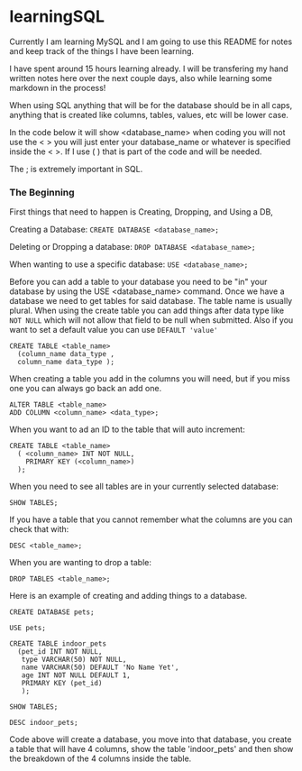 # learningSQL

Currently I am learning MySQL and I am going to use this README for notes and keep track of the things I have been learning.

I have spent around 15 hours learning already.  I will be transfering my hand written notes here over the next couple days, also while learning some markdown in the process!

When using SQL anything that will be for the database should be in all caps, anything that is created like columns, tables, values, etc will be lower case.

In the code below it will show <database_name> when coding you will not use the < > you will just enter your database_name or whatever is specified inside the < >.  If I use ( ) that is part of the code and will be needed.

The ; is extremely important in SQL.  

### The Beginning

First things that need to happen is Creating, Dropping, and Using a DB,

Creating a Database:
`CREATE DATABASE <database_name>;`

Deleting or Dropping a database:
`DROP DATABASE <database_name>;`

When wanting to use a specific database:
`USE <database_name>;`

Before you can add a table to your database you need to be "in" your database by using the USE <database_name> command.
Once we have a database we need to get tables for said database.  The table name is usually plural.  When using the create table you can add things after data type like `NOT NULL` which will not allow that field to be null when submitted.  Also if you want to set a default value you can use `DEFAULT 'value'`

```
CREATE TABLE <table_name>
  (column_name data_type ,
  column_name data_type );
 ```
When creating a table you add in the columns you will need, but if you miss one you can always go back an add one.

```
ALTER TABLE <table_name>
ADD COLUMN <column_name> <data_type>;
```

When you want to ad an ID to the table that will auto increment:
```
CREATE TABLE <table_name>
  ( <column_name> INT NOT NULL,
    PRIMARY KEY (<column_name>)
  );
 ```

When you need to see all tables are in your currently selected database:

`SHOW TABLES;`

If you have a table that you cannot remember what the columns are you can check that with:

`DESC <table_name>;`

When you are wanting to drop a table:

`DROP TABLES <table_name>;`


Here is an example of creating and adding things to a database.  

`CREATE DATABASE pets;`

`USE pets;`

```
CREATE TABLE indoor_pets
  (pet_id INT NOT NULL,
   type VARCHAR(50) NOT NULL,
   name VARCHAR(50) DEFAULT 'No Name Yet',
   age INT NOT NULL DEFAULT 1,
   PRIMARY KEY (pet_id)
   );
 ```
 
 `SHOW TABLES;`
 
 `DESC indoor_pets;`
 
 Code above will create a database, you move into that database, you create a table that will have 4 columns, show the table 'indoor_pets' and then show the breakdown of the 4 columns inside the table.
